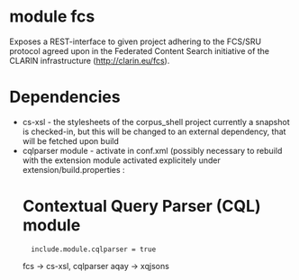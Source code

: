 module fcs
==========


Exposes a REST-interface to given project adhering to the FCS/SRU protocol 
agreed upon in the Federated Content Search initiative of the CLARIN infrastructure (http://clarin.eu/fcs).


Dependencies
============

* cs-xsl - the stylesheets of the corpus_shell project
	currently a snapshot is checked-in, but this will be changed to an external dependency, that will be fetched upon build
* cqlparser  module - activate in conf.xml (possibly necessary to rebuild with the extension module activated explicitely
 under extension/build.properties :
 	# Contextual Query Parser (CQL) module
		include.module.cqlparser = true

	fcs -> cs-xsl, cqlparser
	aqay -> xqjsons
